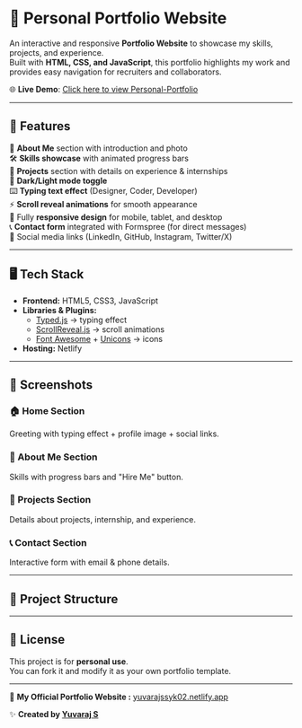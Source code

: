 # 💼 Personal Portfolio Website  

An interactive and responsive **Portfolio Website** to showcase my skills, projects, and experience.  
Built with **HTML, CSS, and JavaScript**, this portfolio highlights my work and provides easy navigation for recruiters and collaborators.  

🌐 **Live Demo**: [Click here to view Personal-Portfolio](https://yuvarajssyk.github.io/Personal-Portfolio/)  

---

## 🚀 Features  
👤 **About Me** section with introduction and photo  
🛠️ **Skills showcase** with animated progress bars  
📂 **Projects** section with details on experience & internships  
🎨 **Dark/Light mode toggle**  
⌨️ **Typing text effect** (Designer, Coder, Developer)  
⚡ **Scroll reveal animations** for smooth appearance  
📱 Fully **responsive design** for mobile, tablet, and desktop  
📞 **Contact form** integrated with Formspree (for direct messages)  
🔗 Social media links (LinkedIn, GitHub, Instagram, Twitter/X)  

---

## 🖥️ Tech Stack  
- **Frontend:** HTML5, CSS3, JavaScript  
- **Libraries & Plugins:**  
  - [Typed.js](https://github.com/mattboldt/typed.js/) → typing effect  
  - [ScrollReveal.js](https://scrollrevealjs.org/) → scroll animations  
  - [Font Awesome](https://fontawesome.com/) + [Unicons](https://iconscout.com/unicons) → icons  
- **Hosting:** Netlify  

---

## 📸 Screenshots  
### 🏠 Home Section  
Greeting with typing effect + profile image + social links.  

### 👤 About Me Section  
Skills with progress bars and "Hire Me" button.  

### 📂 Projects Section  
Details about projects, internship, and experience.  

### 📞 Contact Section  
Interactive form with email & phone details.  

---

## 📂 Project Structure  

---

## 📄 License  
This project is for **personal use**.  
You can fork it and modify it as your own portfolio template.  

---
🔗 **My Official Portfolio Website :** [yuvarajssyk02.netlify.app](https://yuvarajssyk02.netlify.app/)  

✨ **Created by [Yuvaraj S](https://github.com/yuvarajssyk)**  
